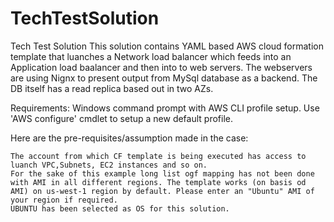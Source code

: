 # TechTestSolution
Tech Test Solution This solution contains YAML based AWS cloud formation template that luanches a Network load balancer which feeds into an Application load baalancer and then into to web servers. The webservers are using Nignx to present output from MySql database as a backend. The DB itself has a read replica based out in two AZs.

Requirements: Windows command prompt with AWS CLI profile setup. Use 'AWS configure' cmdlet to setup a new default profile.

Here are the pre-requisites/assumption made in the case:

    The account from which CF template is being executed has access to luanch VPC,Subnets, EC2 instances and so on.
    For the sake of this example long list ogf mapping has not been done with AMI in all different regions. The template works (on basis od AMI) on us-west-1 region by default. Please enter an "Ubuntu" AMI of your region if required.
    UBUNTU has been selected as OS for this solution.
